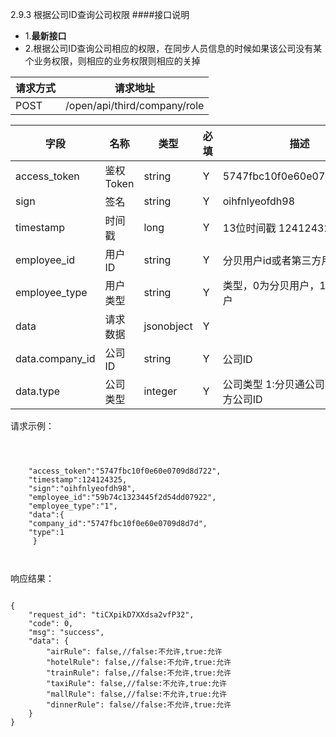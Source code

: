 2.9.3 根据公司ID查询公司权限
####接口说明
- 1.**最新接口**
- 2.根据公司ID查询公司相应的权限，在同步人员信息的时候如果该公司没有某个业务权限，则相应的业务权限则相应的关掉


| 请求方式 | 请求地址 |
| --- | --- |
| POST | /open/api/third/company/role |

| 字段 | 名称 | 类型 | 必填 | 描述 |
| --- | --- | --- | --- | --- |
| access\_token | 鉴权Token | string | Y | 5747fbc10f0e60e0709d8d722 |
| sign | 签名 | string | Y | oihfnlyeofdh98 |
| timestamp | 时间戳 | long | Y | 13位时间戳  1241243250000 |
| employee\_id | 用户ID | string | Y | 分贝用户id或者第三方用户id |
| employee\_type | 用户类型 | string | Y |  类型，0为分贝用户，1为第三方用户 |
| data |  请求数据 | jsonobject | Y ||
| data.company_id | 公司ID | string | Y |公司ID
| data.type | 公司类型 | integer | Y |公司类型 1:分贝通公司ID，2:第三方公司ID










请求示例：

```



    "access_token":"5747fbc10f0e60e0709d8d722",
    "timestamp":124124325,
    "sign":"oihfnlyeofdh98",
    "employee_id":"59b74c1323445f2d54dd07922",
    "employee_type":"1",
    "data":{   
    "company_id":"5747fbc10f0e60e0709d8d7d",
    "type":1         
     }



```

响应结果：

```

{
    "request_id": "tiCXpikD7XXdsa2vfP32",
    "code": 0,
    "msg": "success",
    "data": {
        "airRule": false,//false:不允许,true:允许
        "hotelRule": false,//false:不允许,true:允许
        "trainRule": false,//false:不允许,true:允许
        "taxiRule": false,//false:不允许,true:允许
        "mallRule": false,//false:不允许,true:允许
        "dinnerRule": false//false:不允许,true:允许
    }
}


```



